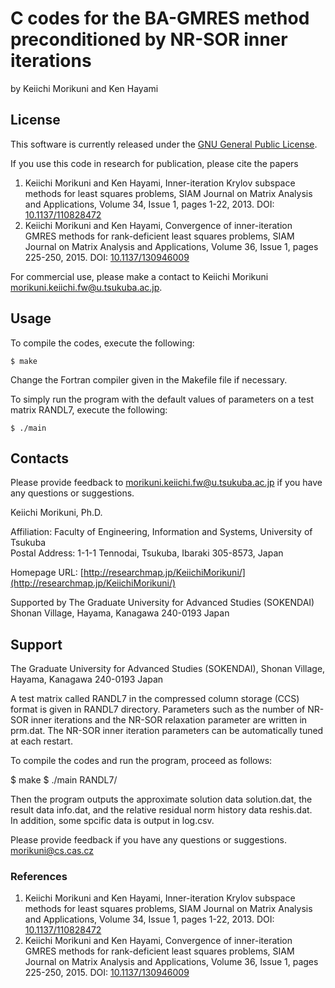 # C codes for the BA-GMRES method preconditioned by NR-SOR inner iterations 

by Keiichi Morikuni and Ken Hayami

## License

This software is currently released under the [GNU General Public License](http://www.gnu.org/copyleft/gpl.html).

If you use this code in research for publication, please cite the papers

1. Keiichi Morikuni and Ken Hayami, Inner-iteration Krylov subspace methods for least squares problems, SIAM Journal on Matrix Analysis and Applications, Volume 34, Issue 1, pages 1-22, 2013. DOI: [10.1137/110828472](https://doi.org/10.1137/110828472)
2. Keiichi Morikuni and Ken Hayami, Convergence of inner-iteration GMRES methods for rank-deficient least squares problems, SIAM Journal on Matrix Analysis and Applications, Volume 36, Issue 1, pages 225-250, 2015. DOI: [10.1137/130946009](https://doi.org/10.1137/130946009)

For commercial use, please make a contact to
Keiichi Morikuni [morikuni.keiichi.fw@u.tsukuba.ac.jp](mailto:morikuni.keiichi.fw@u.tsukuba.ac.jp).

## Usage

To compile the codes, execute the following:

```
$ make
```

Change the Fortran compiler given in the Makefile file if necessary.

To simply run the program with the default values of parameters on a test matrix RANDL7, execute the following:

```
$ ./main 
```

## Contacts

Please provide feedback to [morikuni.keiichi.fw@u.tsukuba.ac.jp](mailto:morikuni.keiichi.fw@u.tsukuba.ac.jp) if you have any questions or suggestions.

Keiichi Morikuni, Ph.D.  

Affiliation: Faculty of Engineering, Information and Systems, University of Tsukuba  
Postal Address: 1-1-1 Tennodai, Tsukuba, Ibaraki 305-8573, Japan

Homepage URL: [http://researchmap.jp/KeiichiMorikuni/](http://researchmap.jp/KeiichiMorikuni/)

Supported by 
 The Graduate University for Advanced Studies (SOKENDAI)
 Shonan Village, Hayama, Kanagawa 240-0193 Japan

## Support

The Graduate University for Advanced Studies (SOKENDAI), Shonan Village, Hayama, Kanagawa 240-0193 Japan

A test matrix called RANDL7 in the compressed column storage (CCS) format 
is given in RANDL7 directory. Parameters such as the number of NR-SOR inner 
iterations and the NR-SOR relaxation parameter are written in prm.dat.
The NR-SOR inner iteration parameters can be automatically tuned at each restart.


To compile the codes and run the program, proceed as follows:

  $ make 
  $ ./main RANDL7/

Then the program outputs the approximate solution data solution.dat,
the result data info.dat, and the relative residual norm history data reshis.dat.  
In addition, some spcific data is output in log.csv.

Please provide feedback if you have any questions or suggestions.
morikuni@cs.cas.cz


### References

1. Keiichi Morikuni and Ken Hayami, Inner-iteration Krylov subspace methods for least squares problems, SIAM Journal on Matrix Analysis and Applications, Volume 34, Issue 1, pages 1-22, 2013. DOI: [10.1137/110828472](https://doi.org/10.1137/110828472)
2. Keiichi Morikuni and Ken Hayami, Convergence of inner-iteration GMRES methods for rank-deficient least squares problems, SIAM Journal on Matrix Analysis and Applications, Volume 36, Issue 1, pages 225-250, 2015. DOI: [10.1137/130946009](https://doi.org/10.1137/130946009)
